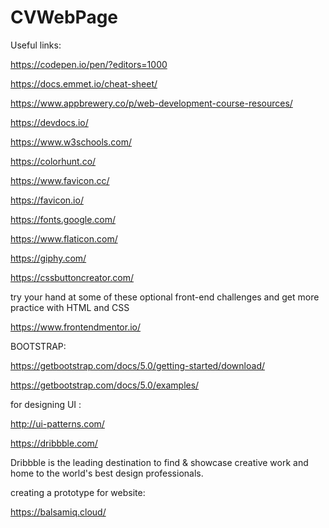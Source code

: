 # CVWebPage

Useful links:

https://codepen.io/pen/?editors=1000 

https://docs.emmet.io/cheat-sheet/

https://www.appbrewery.co/p/web-development-course-resources/

https://devdocs.io/ 

https://www.w3schools.com/

https://colorhunt.co/

https://www.favicon.cc/

https://favicon.io/

https://fonts.google.com/

https://www.flaticon.com/

https://giphy.com/

https://cssbuttoncreator.com/


try your hand at some of these optional front-end challenges and get more practice with HTML and CSS

https://www.frontendmentor.io/


BOOTSTRAP: 

https://getbootstrap.com/docs/5.0/getting-started/download/

https://getbootstrap.com/docs/5.0/examples/

for designing UI :

http://ui-patterns.com/

https://dribbble.com/

Dribbble is the leading destination to find & showcase creative work and home to the world's best design professionals.

creating a prototype for website: 

https://balsamiq.cloud/


